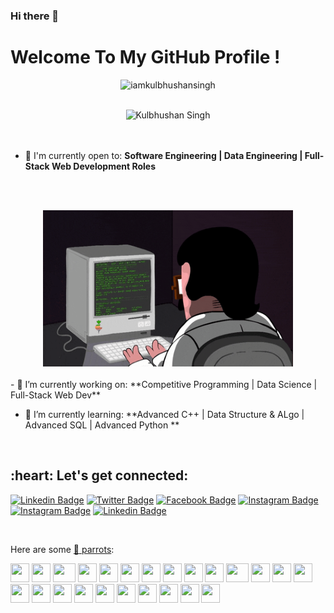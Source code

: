 ### Hi there 👋

# Welcome To My GitHub Profile !

<p align="center"> <img src="https://komarev.com/ghpvc/?username=iamkulbhushansingh&label=Profile%20views&color=0e75b6&style=flat" alt="iamkulbhushansingh" /> </p>

<br/>
<div align="center">
<img src="https://github.com/iamkulbhushansingh/iamkulbhushansingh/blob/main/src/git.gif" alt="Kulbhushan Singh" width="650" height="400"/>
</div>
<br/>

<br/>

- 🙌 I'm currently open to: **Software Engineering | Data Engineering | Full-Stack Web Development Roles**

<br/><br/>

<div align="center">
<img src="https://github.com/iamkulbhushansingh/iamkulbhushansingh/blob/main/src/coderman.gif" alt="Coderman" width="400" height="250" />
</div>
<br/>
- 🔭 I’m currently working on: **Competitive Programming | Data Science | Full-Stack Web Dev**

- 🌱 I’m currently learning: **Advanced C++ | Data Structure & ALgo | Advanced SQL | Advanced Python **

<br/>

<!-- ### 📬 Get in Touch

- StackOverflow: [stackoverflow.com/federico-dondi][stackoverflow]
- GitHub: [https://github.com/iamkulbhushansingh][github]
- LinkedIn: [https://www.linkedin.com/in/kulbhushan-singh-0b5204196/][linkedin]
- Site: [http://iamkulbhushansingh.github.io/][site]
- E-mail: iamkulbhushansingh@gmail.com -->
<h2 align="left">:heart: Let's get connected:</h2>

[![Linkedin Badge](https://img.shields.io/badge/-iamkulbhushan-blue?style=flat-square&logo=Linkedin&logoColor=white&link=https://www.linkedin.com/in/kulbhushan-singh-0b5204196/)](https://www.linkedin.com/in/kulbhushan-singh-0b5204196/) [![Twitter Badge](https://img.shields.io/badge/-@iam_kulbhushan-1ca0f1?style=flat-square&labelColor=1ca0f1&logo=twitter&logoColor=white&link=https://twitter.com/iam_kulbhushan)](https://twitter.com/iam_kulbhushan) [![Facebook Badge](https://img.shields.io/badge/-@iamkulbhushan-3b5998?style=flat-square&labelColor=3b5998&logo=facebook&logoColor=white&link=https://www.facebook.com/ritik.singh.315/)](https://www.facebook.com/ritik.singh.315/) [![Instagram Badge](https://img.shields.io/badge/-@iamhrithik-D7008A?style=flat-square&labelColor=D7008A&logo=Instagram&logoColor=white&link=https://www.instagram.com/im_rajput.py/)](https://www.instagram.com/im_rajput.py/)[![Instagram Badge](https://img.shields.io/badge/-@sigmacoders-D7008A?style=flat-square&labelColor=D7008A&logo=Instagram&logoColor=white&link=https://www.instagram.com/sigmacoders_/)](https://www.instagram.com/sigmacoders_/)
[![Linkedin Badge](https://img.shields.io/badge/-iamkulbhushan-blueviolet?style=flat-square&logo=appveyor&logoColor=white&link=https://www.linkedin.com/in/kulbhushan-singh-0b5204196/)](https://www.linkedin.com/in/kulbhushan-singh-0b5204196/)


<br/>

Here are some [🦜 parrots](https://cultofthepartyparrot.com):

<div>
    <img src="https://cultofthepartyparrot.com/parrots/hd/githubparrot.gif" width="30" height="30"/>
    <img src="https://cultofthepartyparrot.com/flags/hd/indiaparrot.gif" width="30" height="30"/>
    <img src="https://cultofthepartyparrot.com/parrots/asyncparrot.gif" width="36" height="30"/>
    <img src="https://cultofthepartyparrot.com/parrots/exceptionallyfastparrot.gif" width="30" height="30"/>
    <img src="https://cultofthepartyparrot.com/parrots/hd/60fpsparrot.gif" width="30" height="30"/>
    <img src="https://cultofthepartyparrot.com/parrots/hd/jumpingparrot.gif" width="30" height="30"/>
    <img src="https://cultofthepartyparrot.com/parrots/hd/opensourceparrot.gif" width="30" height="30"/>
    <img src="https://cultofthepartyparrot.com/parrots/hd/dealwithitnowparrot.gif" width="30" height="30"/>
    <img src="https://cultofthepartyparrot.com/parrots/hd/hypnoparrotlight.gif" width="30" height="30"/>
    <img src="https://cultofthepartyparrot.com/parrots/databaseparrot.gif" width="30" height="30"/>
    <img src="https://cultofthepartyparrot.com/parrots/fixparrot.gif" width="36" height="30"/>
    <img src="https://cultofthepartyparrot.com/parrots/hd/laptop_parrot.gif" width="30" height="30"/>
    <img src="https://cultofthepartyparrot.com/parrots/hd/spinningparrot.gif" width="30" height="30"/>
    <img src="https://cultofthepartyparrot.com/parrots/hd/levitationparrot.gif" width="30" height="30"/>
    <img src="https://cultofthepartyparrot.com/parrots/hd/meldparrot.gif" width="30" height="30"/>
    <img src="https://cultofthepartyparrot.com/parrots/slomoparrot.gif" width="30" height="30"/>
    <img src="https://cultofthepartyparrot.com/parrots/hd/moonwalkingparrot.gif" width="30" height="30"/>
    <img src="https://cultofthepartyparrot.com/parrots/hd/stableparrot.gif" width="30" height="30"/>
    <img src="https://cultofthepartyparrot.com/parrots/hd/scienceparrot.gif" width="30" height="30"/>
    <img src="https://cultofthepartyparrot.com/parrots/hd/pirateparrot.gif" width="30" height="30"/>
    <img src="https://cultofthepartyparrot.com/parrots/hd/footballparrot.gif" width="30" height="30"/>
    <img src="https://cultofthepartyparrot.com/parrots/hd/illuminatiparrot.gif" width="30" height="30"/>
    <img src="https://cultofthepartyparrot.com/parrots/hd/hypnoparrotdark.gif" width="30" height="30"/>
    <img src="https://cultofthepartyparrot.com/parrots/hd/mustacheparrot.gif" width="30" height="30"/>
</div>

<!--
**iamkulbhushansingh/iamkulbhushansingh** is a ✨ _special_ ✨ repository because its `README.md` (this file) appears on your GitHub profile.

Here are some ideas to get you started:

- 🔭 I’m currently working on ...
- 🌱 I’m currently learning ...
- 👯 I’m looking to collaborate on ...
- 🤔 I’m looking for help with ...
- 💬 Ask me about ...
- 📫 How to reach me: ...
- 😄 Pronouns: ...
- ⚡ Fun fact: ...
-->
